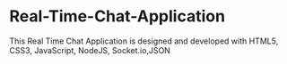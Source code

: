 # Real-Time-Chat-Application
This Real Time Chat Application is designed and developed with HTML5, CSS3, JavaScript, NodeJS, Socket.io,JSON
